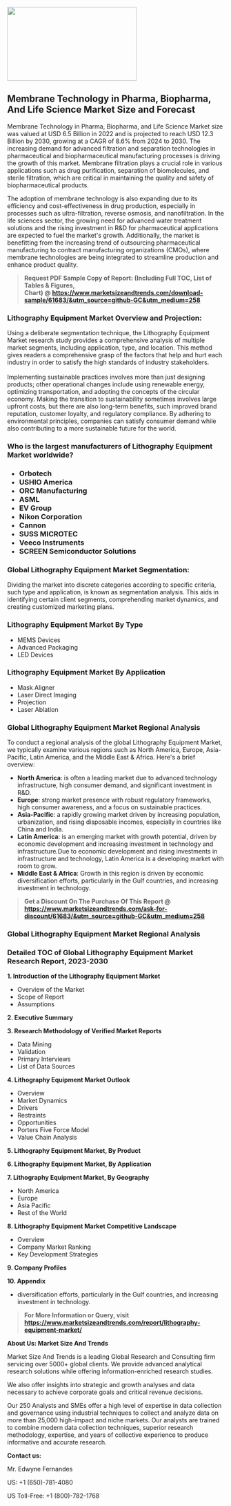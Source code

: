 <p><img class="alignnone size-medium wp-image-20088" src="https://ffe5etoiles.com/wp-content/uploads/2024/12/MST1-300x171.png" alt="" width="300" height="171" /></p><h2>Membrane Technology in Pharma, Biopharma, And Life Science Market Size and Forecast</h2><p>Membrane Technology in Pharma, Biopharma, and Life Science Market size was valued at USD 6.5 Billion in 2022 and is projected to reach USD 12.3 Billion by 2030, growing at a CAGR of 8.6% from 2024 to 2030. The increasing demand for advanced filtration and separation technologies in pharmaceutical and biopharmaceutical manufacturing processes is driving the growth of this market. Membrane filtration plays a crucial role in various applications such as drug purification, separation of biomolecules, and sterile filtration, which are critical in maintaining the quality and safety of biopharmaceutical products.</p><p>The adoption of membrane technology is also expanding due to its efficiency and cost-effectiveness in drug production, especially in processes such as ultra-filtration, reverse osmosis, and nanofiltration. In the life sciences sector, the growing need for advanced water treatment solutions and the rising investment in R&D for pharmaceutical applications are expected to fuel the market's growth. Additionally, the market is benefitting from the increasing trend of outsourcing pharmaceutical manufacturing to contract manufacturing organizations (CMOs), where membrane technologies are being integrated to streamline production and enhance product quality.</p></p><blockquote id="" class=""><strong>Request PDF Sample Copy of Report: (Including Full TOC, List of Tables &amp; Figures, Chart)&nbsp;@&nbsp;<strong><a href="https://www.marketsizeandtrends.com/download-sample/61683/&utm_source=github-GC&utm_medium=258" target="_blank">https://www.marketsizeandtrends.com/download-sample/61683/&utm_source=github-GC&utm_medium=258</a></strong></strong></blockquote><h3 id="" class="">Lithography Equipment Market&nbsp;Overview and Projection:</h3><p id="" class="">Using a deliberate segmentation technique, the Lithography Equipment Market research study provides a comprehensive analysis of multiple market segments, including application, type, and location. This method gives readers a comprehensive grasp of the factors that help and hurt each industry in order to satisfy the high standards of industry stakeholders. <br /> <br />Implementing sustainable practices involves more than just designing products; other operational changes include using renewable energy, optimizing transportation, and adopting the concepts of the circular economy. Making the transition to sustainability sometimes involves large upfront costs, but there are also long-term benefits, such improved brand reputation, customer loyalty, and regulatory compliance. By adhering to environmental principles, companies can satisfy consumer demand while also contributing to a more sustainable future for the world.</p><h3 id="" class="">Who is the largest manufacturers of&nbsp;Lithography Equipment Market worldwide?</h3><h3 class=""><p><ul><li>Orbotech </li><li> USHIO America </li><li> ORC Manufacturing </li><li> ASML </li><li> EV Group </li><li> Nikon Corporation </li><li> Cannon </li><li> SUSS MICROTEC </li><li> Veeco Instruments </li><li> SCREEN Semiconductor Solutions</li></ul></p></h3><h3 id="" class="">Global&nbsp;Lithography Equipment Market Segmentation:</h3><p id="" class="">Dividing the market into discrete categories according to specific criteria, such type and application, is known as segmentation analysis. This aids in identifying certain client segments, comprehending market dynamics, and creating customized marketing plans.</p><h3 id="" class="">Lithography Equipment Market&nbsp;By Type</h3><p><p><ul><li>MEMS Devices </li><li> Advanced Packaging </li><li> LED Devices</p></li></ul></p></p><h3 id="" class="">Lithography Equipment Market&nbsp;By Application</h3><p class=""><p><ul><li>Mask Aligner </li><li> Laser Direct Imaging </li><li> Projection </li><li> Laser Ablation</li></ul></p></p><h3 id="" class="">Global Lithography Equipment Market Regional Analysis</h3><p id="" class="">To conduct a regional analysis of the global Lithography Equipment Market, we typically examine various regions such as North America, Europe, Asia-Pacific, Latin America, and the Middle East &amp; Africa. Here's a brief overview:</p><ul><li><strong>North America</strong>: is often a leading market due to advanced technology infrastructure, high consumer demand, and significant investment in R&amp;D.</li><li><strong>Europe</strong>: strong market presence with robust regulatory frameworks, high consumer awareness, and a focus on sustainable practices.</li><li><strong>Asia-Pacific</strong>: a rapidly growing market driven by increasing population, urbanization, and rising disposable incomes, especially in countries like China and India.</li><li><strong>Latin America</strong>: is an emerging market with growth potential, driven by economic development and increasing investment in technology and infrastructure.Due to economic development and rising investments in infrastructure and technology, Latin America is a developing market with room to grow.</li><li><strong>Middle East &amp; Africa</strong>: Growth in this region is driven by economic diversification efforts, particularly in the Gulf countries, and increasing investment in technology.</li></ul><blockquote id="" class=""><strong>Get a Discount On The Purchase Of This Report @ <strong><a href="https://www.marketsizeandtrends.com/ask-for-discount/61683/&utm_source=github-GC&utm_medium=258" target="_blank">https://www.marketsizeandtrends.com/ask-for-discount/61683/&utm_source=github-GC&utm_medium=258</a></strong></strong></blockquote><h3 id="" class="">Global Lithography Equipment Market Regional Analysis</h3><h3 id="" class="">Detailed TOC of Global Lithography Equipment Market Research Report, 2023-2030</h3><p id="" class=""><strong>1. Introduction of the Lithography Equipment Market</strong></p><ul><li>Overview of the Market</li><li>Scope of Report</li><li>Assumptions</li></ul><p id="" class=""><strong>2. Executive Summary</strong></p><p id="" class=""><strong>3. Research Methodology of Verified Market Reports</strong></p><ul><li>Data Mining</li><li>Validation</li><li>Primary Interviews</li><li>List of Data Sources</li></ul><p id="" class=""><strong>4. Lithography Equipment Market Outlook</strong></p><ul><li>Overview</li><li>Market Dynamics</li><li>Drivers</li><li>Restraints</li><li>Opportunities</li><li>Porters Five Force Model</li><li>Value Chain Analysis</li></ul><p id="" class=""><strong>5. Lithography Equipment Market, By Product</strong></p><p id="" class=""><strong>6. Lithography Equipment Market, By Application</strong></p><p id="" class=""><strong>7. Lithography Equipment Market, By Geography</strong></p><ul><li>North America</li><li>Europe</li><li>Asia Pacific</li><li>Rest of the World</li></ul><p id="" class=""><strong>8. Lithography Equipment Market Competitive Landscape</strong></p><ul><li>Overview</li><li>Company Market Ranking</li><li>Key Development Strategies</li></ul><p id="" class=""><strong>9. Company Profiles</strong></p><p id="" class=""><strong>10. Appendix</strong></p><ul><li>diversification efforts, particularly in the Gulf countries, and increasing investment in technology.</li></ul><blockquote id="" class=""><strong>For More Information or Query, visit <strong><strong><a href="https://www.marketsizeandtrends.com/report/lithography-equipment-market/" target="_blank">https://www.marketsizeandtrends.com/report/lithography-equipment-market/</a></strong></strong></strong></blockquote><p id="" class=""><strong>About Us: Market Size And Trends</strong></p><p id="" class="">Market Size And Trends is a leading Global Research and Consulting firm servicing over 5000+ global clients. We provide advanced analytical research solutions while offering information-enriched research studies.</p><p id="" class="">We also offer insights into strategic and growth analyses and data necessary to achieve corporate goals and critical revenue decisions.</p><p id="" class="">Our 250 Analysts and SMEs offer a high level of expertise in data collection and governance using industrial techniques to collect and analyze data on more than 25,000 high-impact and niche markets. Our analysts are trained to combine modern data collection techniques, superior research methodology, expertise, and years of collective experience to produce informative and accurate research.</p><p id="" class=""><strong>Contact us:</strong></p><p id="" class="">Mr. Edwyne Fernandes</p><p id="" class="">US: +1 (650)-781-4080</p><p id="" class="">US Toll-Free: +1 (800)-782-1768</p>
